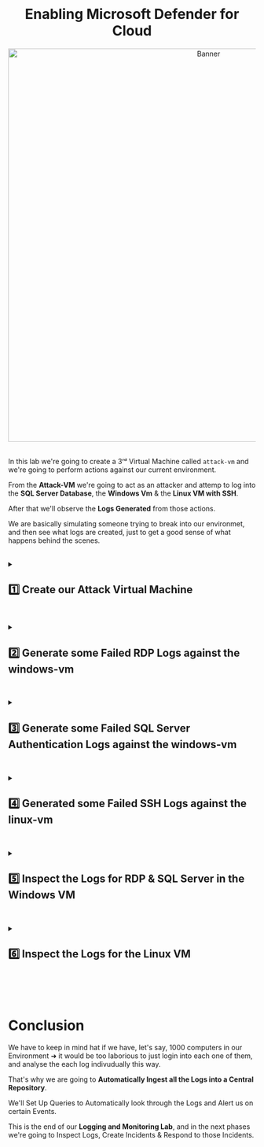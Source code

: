 <br>

<h1 align="center">Enabling Microsoft Defender for Cloud</h1>

<p align="center">
<img width="800" src="https://github.com/user-attachments/assets/77162ed6-a76e-4475-a6e0-ecea427069b2" alt="Banner"/>
<br />

<br />

In this lab we're going to create a 3ʳᵈ Virtual Machine called ```attack-vm``` and we're going to perform actions against our current environment.

From the **Attack-VM** we're going to act as an attacker and attemp to log into the **SQL Server Database**, the **Windows Vm** & the **Linux VM with SSH**.

After that we'll observe the **Logs Generated** from those actions.

We are basically simulating someone trying to break into our environmet, and then see what logs are created, just to get a good sense of what happens behind the scenes.

<br />

<details close> 
<summary> <h2> 1️⃣ Create our Attack Virtual Machine</h2> </summary>
<br>

The first thing we're going to do in this lab is **Create another Windows VM outside of the US** to simulate an attack from anyhere in the world.

Go to the **Azure Portal** > Click on **Virtual Machines** > **Create a Virtual Machine**:

![azure portal](https://github.com/user-attachments/assets/4032bf0f-95dd-4edd-a1a2-c714da69ba61)


- Name the Resource Group: ```RG-Cyber-Lab-Attacker```
- Region:  Outside the US ➜ ```Australia Central``` for example
- Virtual Machine Name: ```attack-vm```
- Image: ```Image 10 Pro```
- Size: at least ```2vcpus```
- Username: ```labuser```
- Password: ```Cyberlab123!```

![azure portal](https://github.com/user-attachments/assets/259c4d7a-ca98-4046-93a0-3472a839f47d)

For the **Networking Tab** ➜ Name the **Virtual Network**: ```Lab-VNet-Attacker```

Then click **Review + Create**

![azure portal](https://github.com/user-attachments/assets/fe92eaa7-a8b2-4cee-a0bb-6f7dd36b1450)

<h2></h2>

<br>

Now we're going to log into the Attack VM to make sure it works:

- Copy the Attack Vm's **Public IP Address**:

![azure portal](https://github.com/user-attachments/assets/f614eae5-0760-45a9-8d83-4f5f8ec6f258)

- We're going to open **Microsoft Remote Desktop** > Add a New PC > Paste the **IP Address for the Attack VM**

![azure portal](https://github.com/user-attachments/assets/217832f9-3203-43a2-9b7b-524f0253f7b0)

- Double Click the **"New Added PC"** and type in the **Username & Password Credentials** we set up earlier:

  - Username: ```labuser```
  - Password: ```Cyberlab123!```

![azure portal](https://github.com/user-attachments/assets/b6622b8a-2af8-4c19-9823-c1f4594ae7e1)

✅ We were able to log in to the VM

<br>

  </details>

<h2></h2>

<details close> 
<summary> <h2>2️⃣ Generate some Failed RDP Logs against the windows-vm</h2> </summary>
<br>

> From within the **Attack Vm**, we're going to **attemp to RDP connect to the Windows VM**.
> 
> The logins will fail, but some Logs will be generated for us to look at later inside the Windows VM.

<br>

Go back to the **Azure Portal** and copy the **Public IP Address of the Windows VM**:

![azure portal](https://github.com/user-attachments/assets/55a2c962-8229-4fa1-89df-d7a9264e9e45)

Now inside the **attack-vm** > open **Remote Desktop Connection** > Paste the **Public IP Address of the Windows VM** and connect

![azure portal](https://github.com/user-attachments/assets/b1790beb-344f-4d2d-af49-9a6f30f282f8)

For the **Credentials** ➜ use some random made up **Username & Password** ➜ username ```josh``` for example

Since this user does not exist in the Windows VM ➜ the **Log In will Fail**

![azure portal](https://github.com/user-attachments/assets/ba4a924d-eb07-474c-8020-21e4ce0ad6d7)

Repeat the **Failed Log In** 2 more times with the same **Wrong Username & Password**

<br>

✅ So 3 Logs have been Generated on the Windows VM ➜ which we will analyse later

<br>

  </details>

<h2></h2>

<details close> 
<summary> <h2>3️⃣ Generate some Failed SQL Server Authentication Logs against the windows-vm</h2> </summary>
<br>

> Remember that we installed the SQL Server Database in the Windows VM ➜ so we're going to attempt to log into it now.
> 
> Still within the **Attack VM**, we're going to install **SSMS** ➜ which we'll use to attempt to log into the SQL Server

<br>

Go back to the **Attack VM** > Using **Microsoft Edge** > You can **[Download SSMS through this link](https://learn.microsoft.com/en-us/sql/ssms/download-sql-server-management-studio-ssms)**

Open the **SSMS-Setup-ENU.exe** File from the Downloads > **Install** it

![azure portal](https://github.com/user-attachments/assets/ef8cd4ad-57df-40d6-b5b3-abca01b901bc)

![azure portal](https://github.com/user-attachments/assets/3688d252-582b-4dd5-8cc9-8949bbd2f757)


>   <details close> 
>   
> **<summary> 💡 Note</summary>**
> 
> We're going to use this **SSMS** to **Connect to the SQL Server in our Windows VM**.
> 
> Once the **Installation is Completed** ➜ we'll take the **Windows VM's Public IP Address** (which is where the **SQL Server** is) ➜ and we're going to **Generate some Logs** by attempting to Log Into it as a bad actor.
> 
> And then at the end of this lab we'll log back into the **Windows VM** again and **Inspect the Logs**
> 
> We'll also log into the **Linux VM** and **Inspect the Logs** in there as well.
>   </details>

<br>

<h2></h2>

<br>

Now we're going to open **SSMS**:

![azure portal](https://github.com/user-attachments/assets/8be34c69-6216-4aa7-b2f3-d633f2d82c2b)

Then we'll copy the **IP Address of the Windows VM** ➜ which has the **SQL Server**

- in Server Name: we'll Paste the **IP Address**
- Authentication: **SQL Server Authentication**
- then our Real **Username** is ```sa``` & **Password** is ```Cyberlab123!```

  - but we're going to login with a user that doesn't exist ➜ so we can **Generate Failed Logs**

![azure portal](https://github.com/user-attachments/assets/edb1c19c-5959-4764-a183-c74a9e5d6e76)

We'll **Attemp and Fail** to Login 2 more times to **Generate a total of 3 Failed Logins**

Then we'll "Login For Real" with the correct **Username** & **Password** just to show that we can Login from **Australia (Attack VM)**

![azure portal](https://github.com/user-attachments/assets/f70930a6-50b1-49f5-8fad-7b56571eaed1)

We can then disconnect from the Server:

![azure portal](https://github.com/user-attachments/assets/8d0f297f-b5ba-4933-8597-903be7144b25)

  </details>

<h2></h2>

<details close> 
<summary> <h2>4️⃣ Generated some Failed SSH Logs against the linux-vm</h2> </summary>
<br>

> Lastly, we're going to induce some **Failed Authentications against the Linux Server**.
> 
> This will allow us to **Generate some Logs in our Linux VM** & and analyse them later as well

<br>

Going back to the **Azure Portal** > Go to **Virtual machines** > Open the ```linux-vm``` > copy its **Public IP Address** 

  ![VM create](https://github.com/user-attachments/assets/cf625627-4567-452b-b13e-d07a8f4cb4b9)

  ![VM create](https://github.com/user-attachments/assets/4668916b-869d-4065-8274-99063e0625ba)

Then inside the Attack VM ➜ we'll open **Powershell**

  ![VM create](https://github.com/user-attachments/assets/8426567a-374f-42f1-b2bf-bf01ad2c2f9e)

Now we can **SSH** ➜ use a **Fake Username** ```josh``` ➜ this Username doesn't exist on the **Linux VM**

So we'll type: ```ssh "FAKE USERNAME"@"DESTINATION (which is the Linux VM)"```  ➜ press "Enter" to attempt to connect:

  ![VM create](https://github.com/user-attachments/assets/7fb6f2d1-c152-43e3-b771-f1bc10716e71)

Type **"yes"** to Accept the Certificate:

  ![VM create](https://github.com/user-attachments/assets/bf5dc7e4-245f-4864-b849-5105d1fa1b4d)

Then it'll ask us to **Enter our Password**

This **User doesn't even exist**: so whatever Password we put ➜ it's going to **Fail to Login & Create a Log**.

Basically we're attempting to **Brute-Force into the Linux VM**  ➜ do it 3 times to **Generate 3 Failed Logins**:

  ![VM create](https://github.com/user-attachments/assets/fab202f7-a7a0-4007-a1ae-df4dc01e9097)

Then we can actually Shut Down our **Attack VM** ➜ we won't be using it anymore for this Lab ➜ and go back to our own Computer

  ![VM create](https://github.com/user-attachments/assets/6922b5a7-bf0e-46b9-ac0b-b79be1074f97)

  </details>

<h2></h2>
<details close>
  
<summary> <h2>5️⃣ Inspect the Logs for RDP & SQL Server in the Windows VM</h2> </summary>
<br>

> So now we're going to connect back to the **Windows VM** ➜ take a look at the **Event Viewer** ➜ and look at the **Logs we Generated**
> 
> We'll do the same thing with the **Linux VM** after ➜ look at the **Logs we Generated** by attempting to Log into it

<br>

Inside our **Windows Vm** > Copy the **Public IP Address**:

  ![VM create](https://github.com/user-attachments/assets/8119aa20-9f4f-4424-a1f8-0630ec596de2)

Open **Remote Desktop** > connect to the **Windows VM**

  ![VM create](https://github.com/user-attachments/assets/7ad32938-0e9a-4b11-8c2b-c05a7ad42f10)

Then open **Event Viewer**:

  ![VM create](https://github.com/user-attachments/assets/926e5fa9-2c64-4711-b66d-5f887bf8a554)

Again, this is where the logs are ➜ First we're going to check out the **"Security"** ones.

These are the logs for when someone attempts to **Connect with Remote Desktop** or even try to **Map a Remote File Share**.

Event ```4625``` is the **Failed Logon Event** ➜ and we can see a whole bunch of them here:

  ![VM create](https://github.com/user-attachments/assets/4784cf0d-b0a6-456b-90d6-f4ad67433c18)

We didn't generate most of these.

If we **"Filter Current Log"** > and type ```4625``` just to see the **Failed Logons** ➜ it'll show us only the **Failed Logons**:

  ![VM create](https://github.com/user-attachments/assets/1cf93df3-ff56-4530-bde5-4d96953ba8c2)

We can see the the **"Account Name"** is different for each Event ➜ and these are **actual bad actors or bots** on the Internet.

These are not our **Intentional Failed Logons** ➜ these are other randon entities trying to **Logon to our VM**, since it's been on for the previous 10 hours.

  ![VM create](https://github.com/user-attachments/assets/ba3540e9-6dbe-4787-b3f1-c12cf654065f)

If we scroll down we can actually find **Our Own Failed Logon** with the **Username** ```josh```

  ![VM create](https://github.com/user-attachments/assets/369ab5b2-bc4f-454d-9920-e7715fdaea48)

⚠️ Aside from our 3 **Intentionally Generated Failed Logs**:
- We can see that there were almost **2000 different Attempts to Break Into our Windows VM**:

  ![VM create](https://github.com/user-attachments/assets/5f796671-51d0-456a-874f-4692309a73e9)

<br>

<h2></h2>

<br>

> Next, because SQL Server is actually installed on this Windows VM ➜ we're going to check the **"Application"** Logs.
> 
> In the Windows Event Viewer, the **SQL Logs** get registered in the **Application Tab** instead of the **Security Tab**.

<br>

Right away ➜  we can see our Successful Login with the User ```sa```:

  ![VM create](https://github.com/user-attachments/assets/e2da67ee-82d6-49f5-9ff5-9622555f97b8)

We're also able to see the **Failed Logins** into the **SQL Server** using the made up **Username** ```josh``` ➜  which does not exist in the **Windows VM**:

  ![VM create](https://github.com/user-attachments/assets/4669752d-99a4-4bac-8223-7ff7eccfc025)

<br>

>   <details close> 
>   
> **<summary> 💡 Summary</summary>**
> 
> From our own Computer ➜ we **RDP into the Windows VM**. 
> 
> We then inspected the **Login Failures and Successes** for both **RDP** as well as the **SQL Server**.
> 
> We looked at the event IDs:
>   - **4625** for the **RDP Failed Logins**
>   - **18456** for the **Failed Logins for the SQL Server**
> 
>   </details>

<br>

  </details>

<h2></h2>

<details close> 
<summary> <h2>6️⃣ Inspect the Logs for the Linux VM</h2> </summary>
<br>

> The next thing we're going to do is **Login to the Linux VM**.
> 
> And then we're going to take a look at the **Failed Logs** and finish this lab.

<br>

To **Attempt to Connect to the Linux VM** ➜ we first need the get the **IP Address of the Linux VM**:

  ![VM create](https://github.com/user-attachments/assets/8e383e43-822b-406f-83d6-7ed9692019dc)

From our Computer:
- if you're using a **Mac** ➜ **open Terminal**
- if you're using **Windows** ➜ **open Powershell**

And type in the following:

```commandline
ssh labuser@PUBLIC IP ADDRESS OF THE LINUX VM
```
<br>

Press **"Enter"** > then type the **Password**: ```Cyberlab123!``` > then press **"Enter"** again

  ![VM create](https://github.com/user-attachments/assets/96d6e073-43de-413b-9371-97b70d671a65)

We are now Logged Into the **Linux VM**

To see the **Logs** we can type in the following **Linux Command**:

```commandline
cd /var/log
```
<br>

☝️ This will basically change our Directory to the **Log's Directory**

  ![VM create](https://github.com/user-attachments/assets/71f782a5-c731-4926-bc70-7af4558e9e4d)

And then we can type ```cat auth.log | grep password``` to pull out all the "lines" that have the word **"Password"** in it:

  ![VM create](https://github.com/user-attachments/assets/f73e017f-4b09-4685-bc6c-ea81a1ea614c)

We can see a whole bunch of **Failed Password for Invalid User** Events:
- Meaning ➜ some entities were trying to **Login to our Linux VM** from **Random IP Addresses** using **Wrong Credentials**.

We can also see our **Successful Logins** using the **Username** ```labuser```:

  ![VM create](https://github.com/user-attachments/assets/33d290c3-390f-4ead-bd48-f58e662a7eb5)

If we filter through:
- ```Accepted``` ➜  we can see that only we were able to **Successfully Login**:

```commandline
cat /var/log/auth.log | grep Accepted
```
<br>

- ```josh``` ➜  we can see all the **Unsuccessful Login Attempts** with the Username "josh":

```commandline
cat /var/log/auth.log | grep josh
```
<br>

  ![VM create](https://github.com/user-attachments/assets/0618dcc7-8548-4f5a-8a0a-bf95eb5759b0)


✅ This is Cybersecurity!


  </details>

<br>

<br>

<br>

# Conclusion


We have to keep in mind hat if we have, let's say, 1000 computers in our Environment ➜  it would be too laborious to just login into each one of them, and analyse the each log indivudually this way.

That's why we are going to **Automatically Ingest all the Logs into a Central Repository**.

We'll Set Up Queries to Automatically look through the Logs and Alert us on certain Events.

This is the end of our **Logging and Monitoring Lab**, and in the next phases we're going to Inspect Logs, Create Incidents & Respond to those Incidents.

<br />

<br />

<br />  

<br /> 

<br />

<br />  

<br /> 
 
